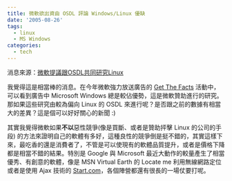```yaml
---
title: 微軟欲出資由 OSDL 評論 Windows/Linux 優缺
date: '2005-08-26'
tags:
  - linux
  - MS Windows
categories:
  - tech
---
```

消息來源：[微軟提議跟OSDL共同研究Linux](http://taiwan.cnet.com/news/software/0,2000064574,20101086,00.htm)  
  
我覺得這是相當棒的消息。在今年微軟強力放送廣告的 [Get The Facts](http://www.microsoft.com/windowsserversystem/facts/default.mspx) 活動中，可以看到廣告中 Microsoft Windows 總是較佔優勢，這是微軟贊助進行的研究。那如果這些研究由較為偏向 Linux 的 OSDL 來進行呢？是否跟之前的數據有相當大的差異？這是個可以好好關心的新聞 :)  
  
其實我覺得微軟如果**不以**惡性競爭(像是買斷、或者是贊助抨擊 Linux 的公司的手段) 的方法來證明自己的軟體有多好，這種良性的競爭倒是挺不錯的，其實這樣下來，最吃香的還是消費者了，不管是可以使現有的軟體品質提升，或者是價格下降都是相當不錯的結果。特別是 Google 與 Microsoft 最近大動作的較量產生了相當優秀、有創意的軟體，像是 MSN Virtual Earth 的 Locate me 利用無線網路定位或者是使用 Ajax 技術的 [Start.com](http://www.start.com/3)，各個陣營都還有很長的一場仗要打呢。